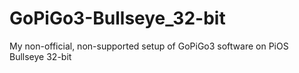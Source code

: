 # GoPiGo3-Bullseye_32-bit
My non-official, non-supported setup of GoPiGo3 software on PiOS Bullseye 32-bit 
